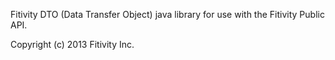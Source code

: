 Fitivity DTO (Data Transfer Object) java library for use with the Fitivity Public API.

Copyright (c) 2013 Fitivity Inc.

